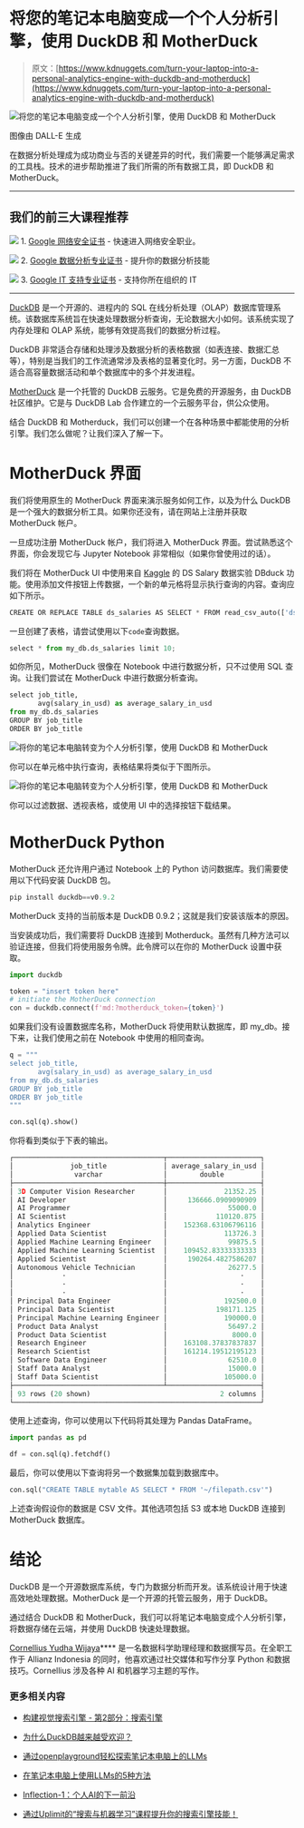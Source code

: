# 将您的笔记本电脑变成一个个人分析引擎，使用 DuckDB 和 MotherDuck

> 原文：[https://www.kdnuggets.com/turn-your-laptop-into-a-personal-analytics-engine-with-duckdb-and-motherduck](https://www.kdnuggets.com/turn-your-laptop-into-a-personal-analytics-engine-with-duckdb-and-motherduck)

![将您的笔记本电脑变成一个个人分析引擎，使用 DuckDB 和 MotherDuck](../Images/dab672c2defb0da74ca87ccc8f5b6b4c.png)

图像由 DALL-E 生成

在数据分析处理成为成功商业与否的关键差异的时代，我们需要一个能够满足需求的工具栈。技术的进步帮助推进了我们所需的所有数据工具，即 DuckDB 和 MotherDuck。

* * *

## 我们的前三大课程推荐

![](../Images/0244c01ba9267c002ef39d4907e0b8fb.png) 1\. [Google 网络安全证书](https://www.kdnuggets.com/google-cybersecurity) - 快速进入网络安全职业。

![](../Images/e225c49c3c91745821c8c0368bf04711.png) 2\. [Google 数据分析专业证书](https://www.kdnuggets.com/google-data-analytics) - 提升你的数据分析技能

![](../Images/0244c01ba9267c002ef39d4907e0b8fb.png) 3\. [Google IT 支持专业证书](https://www.kdnuggets.com/google-itsupport) - 支持你所在组织的 IT

* * *

[DuckDB](https://duckdb.org/) 是一个开源的、进程内的 SQL 在线分析处理（OLAP）数据库管理系统。该数据库系统旨在快速处理数据分析查询，无论数据大小如何。该系统实现了内存处理和 OLAP 系统，能够有效提高我们的数据分析过程。

DuckDB 非常适合存储和处理涉及数据分析的表格数据（如表连接、数据汇总等），特别是当我们的工作流通常涉及表格的显著变化时。另一方面，DuckDB 不适合高容量数据活动和单个数据库中的多个并发进程。

[MotherDuck](https://motherduck.com/) 是一个托管的 DuckDB 云服务。它是免费的开源服务，由 DuckDB 社区维护。它是与 DuckDB Lab 合作建立的一个云服务平台，供公众使用。

结合 DuckDB 和 Motherduck，我们可以创建一个在各种场景中都能使用的分析引擎。我们怎么做呢？让我们深入了解一下。

# MotherDuck 界面

我们将使用原生的 MotherDuck 界面来演示服务如何工作，以及为什么 DuckDB 是一个强大的数据分析工具。如果你还没有，请在网站上注册并获取 MotherDuck 帐户。

一旦成功注册 MotherDuck 帐户，我们将进入 MotherDuck 界面。尝试熟悉这个界面，你会发现它与 Jupyter Notebook 非常相似（如果你曾使用过的话）。

我们将在 MotherDuck UI 中使用来自 [Kaggle](https://www.kaggle.com/datasets/henryshan/2023-data-scientists-salary) 的 DS Salary 数据实验 DBduck 功能。使用添加文件按钮上传数据，一个新的单元格将显示执行查询的内容。查询应如下所示。

```py
CREATE OR REPLACE TABLE ds_salaries AS SELECT * FROM read_csv_auto(['ds_salaries.csv']);
```

一旦创建了表格，请尝试使用以下`code`查询数据。

```py
select * from my_db.ds_salaries limit 10;
```

如你所见，MotherDuck 很像在 Notebook 中进行数据分析，只不过使用 SQL 查询。让我们尝试在 MotherDuck 中进行数据分析查询。

```py
select job_title, 
       avg(salary_in_usd) as average_salary_in_usd 
from my_db.ds_salaries
GROUP BY job_title
ORDER BY job_title
```

![将你的笔记本电脑转变为个人分析引擎，使用 DuckDB 和 MotherDuck](../Images/4aa1cc96d5c0b1fc3502fa59a49547af.png)

你可以在单元格中执行查询，表格结果将类似于下图所示。

![将你的笔记本电脑转变为个人分析引擎，使用 DuckDB 和 MotherDuck](../Images/609a640c93a5f33fb63e385349de723d.png)

你可以过滤数据、透视表格，或使用 UI 中的选择按钮下载结果。

# MotherDuck Python

MotherDuck 还允许用户通过 Notebook 上的 Python 访问数据库。我们需要使用以下代码安装 DuckDB 包。

```py
pip install duckdb==v0.9.2
```

MotherDuck 支持的当前版本是 DuckDB 0.9.2；这就是我们安装该版本的原因。

当安装成功后，我们需要将 DuckDB 连接到 Motherduck。虽然有几种方法可以验证连接，但我们将使用服务令牌。此令牌可以在你的 MotherDuck 设置中获取。

```py
import duckdb

token = "insert token here"
# initiate the MotherDuck connection
con = duckdb.connect(f'md:?motherduck_token={token}')
```

如果我们没有设置数据库名称，MotherDuck 将使用默认数据库，即 my_db。接下来，让我们使用之前在 Notebook 中使用的相同查询。

```py
q = """
select job_title,
       avg(salary_in_usd) as average_salary_in_usd
from my_db.ds_salaries
GROUP BY job_title
ORDER BY job_title
"""

con.sql(q).show()
```

你将看到类似于下表的输出。

```py
┌─────────────────────────────────────┬───────────────────────┐
│              job_title              │ average_salary_in_usd │
│               varchar               │        double         │
├─────────────────────────────────────┼───────────────────────┤
│ 3D Computer Vision Researcher       │              21352.25 │
│ AI Developer                        │     136666.0909090909 │
│ AI Programmer                       │               55000.0 │
│ AI Scientist                        │            110120.875 │
│ Analytics Engineer                  │    152368.63106796116 │
│ Applied Data Scientist              │              113726.3 │
│ Applied Machine Learning Engineer   │               99875.5 │
│ Applied Machine Learning Scientist  │    109452.83333333333 │
│ Applied Scientist                   │     190264.4827586207 │
│ Autonomous Vehicle Technician       │               26277.5 │
│            ·                        │                  ·    │
│            ·                        │                  ·    │
│            ·                        │                  ·    │
│ Principal Data Engineer             │              192500.0 │
│ Principal Data Scientist            │            198171.125 │
│ Principal Machine Learning Engineer │              190000.0 │
│ Product Data Analyst                │               56497.2 │
│ Product Data Scientist              │                8000.0 │
│ Research Engineer                   │    163108.37837837837 │
│ Research Scientist                  │    161214.19512195123 │
│ Software Data Engineer              │               62510.0 │
│ Staff Data Analyst                  │               15000.0 │
│ Staff Data Scientist                │              105000.0 │
├─────────────────────────────────────┴───────────────────────┤
│ 93 rows (20 shown)                                2 columns │
└─────────────────────────────────────────────────────────────┘
```

使用上述查询，你可以使用以下代码将其处理为 Pandas DataFrame。

```py
import pandas as pd

df = con.sql(q).fetchdf()
```

最后，你可以使用以下查询将另一个数据集加载到数据库中。

```py
con.sql("CREATE TABLE mytable AS SELECT * FROM '~/filepath.csv'")
```

上述查询假设你的数据是 CSV 文件。其他选项包括 S3 或本地 DuckDB 连接到 MotherDuck 数据库。

# 结论

DuckDB 是一个开源数据库系统，专门为数据分析而开发。该系统设计用于快速高效地处理数据。MotherDuck 是一个开源的托管云服务，用于 DuckDB。

通过结合 DuckDB 和 MotherDuck，我们可以将笔记本电脑变成个人分析引擎，将数据存储在云端，并使用 DuckDB 快速处理数据。

**[](https://www.linkedin.com/in/cornellius-yudha-wijaya/)**[Cornellius Yudha Wijaya](https://www.linkedin.com/in/cornellius-yudha-wijaya/)**** 是一名数据科学助理经理和数据撰写员。在全职工作于 Allianz Indonesia 的同时，他喜欢通过社交媒体和写作分享 Python 和数据技巧。Cornellius 涉及各种 AI 和机器学习主题的写作。

### 更多相关内容

+   [构建视觉搜索引擎 - 第2部分：搜索引擎](https://www.kdnuggets.com/2022/02/building-visual-search-engine-part-2.html)

+   [为什么DuckDB越来越受欢迎？](https://www.kdnuggets.com/2023/07/duckdb-getting-popular.html)

+   [通过openplayground轻松探索笔记本电脑上的LLMs](https://www.kdnuggets.com/2023/04/explore-llms-easily-laptop-openplayground.html)

+   [在笔记本电脑上使用LLMs的5种方法](https://www.kdnuggets.com/5-ways-to-use-llms-on-your-laptop)

+   [Inflection-1：个人AI的下一前沿](https://www.kdnuggets.com/2023/08/inflection1-next-frontier-personal-ai.html)

+   [通过Uplimit的“搜索与机器学习”课程提升你的搜索引擎技能！](https://www.kdnuggets.com/2023/10/uplimit-elevate-your-search-engine-skills-search-with-ml-course)
